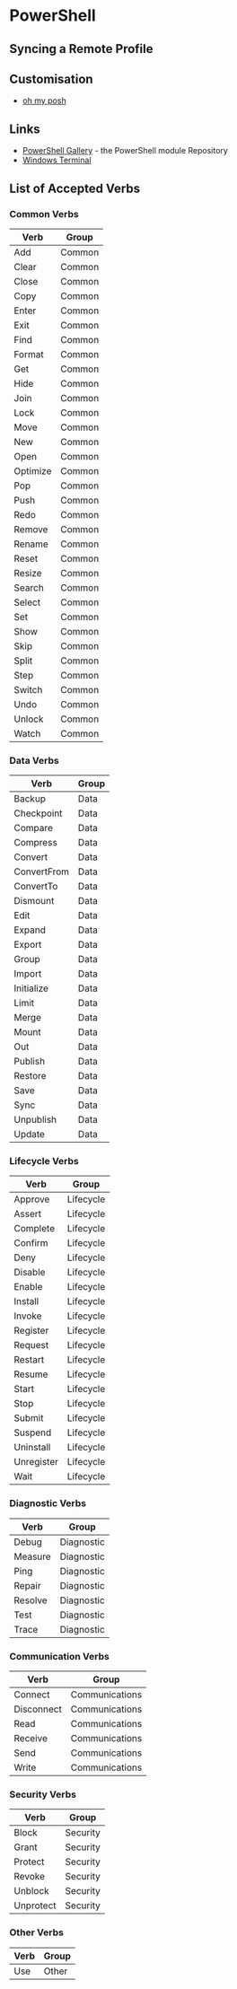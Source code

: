 # PowerShell

## Syncing a Remote Profile

## Customisation

* [oh my posh](https://ohmyposh.dev)

## Links

* [PowerShell Gallery](https://www.powershellgallery.com) - the PowerShell module Repository
* [Windows Terminal](https://github.com/microsoft/terminal)

## List of Accepted Verbs

### Common Verbs

| Verb        | Group          |
|-------------|----------------|
| Add         | Common         |
| Clear       | Common         |
| Close       | Common         |
| Copy        | Common         |
| Enter       | Common         |
| Exit        | Common         |
| Find        | Common         |
| Format      | Common         |
| Get         | Common         |
| Hide        | Common         |
| Join        | Common         |
| Lock        | Common         |
| Move        | Common         |
| New         | Common         |
| Open        | Common         |
| Optimize    | Common         |
| Pop         | Common         |
| Push        | Common         |
| Redo        | Common         |
| Remove      | Common         |
| Rename      | Common         |
| Reset       | Common         |
| Resize      | Common         |
| Search      | Common         |
| Select      | Common         |
| Set         | Common         |
| Show        | Common         |
| Skip        | Common         |
| Split       | Common         |
| Step        | Common         |
| Switch      | Common         |
| Undo        | Common         |
| Unlock      | Common         |
| Watch       | Common         |

### Data Verbs

| Verb        | Group          |
|-------------|----------------|
| Backup      | Data           |
| Checkpoint  | Data           |
| Compare     | Data           |
| Compress    | Data           |
| Convert     | Data           |
| ConvertFrom | Data           |
| ConvertTo   | Data           |
| Dismount    | Data           |
| Edit        | Data           |
| Expand      | Data           |
| Export      | Data           |
| Group       | Data           |
| Import      | Data           |
| Initialize  | Data           |
| Limit       | Data           |
| Merge       | Data           |
| Mount       | Data           |
| Out         | Data           |
| Publish     | Data           |
| Restore     | Data           |
| Save        | Data           |
| Sync        | Data           |
| Unpublish   | Data           |
| Update      | Data           |

### Lifecycle Verbs

| Verb        | Group          |
|-------------|----------------|
| Approve     | Lifecycle      |
| Assert      | Lifecycle      |
| Complete    | Lifecycle      |
| Confirm     | Lifecycle      |
| Deny        | Lifecycle      |
| Disable     | Lifecycle      |
| Enable      | Lifecycle      |
| Install     | Lifecycle      |
| Invoke      | Lifecycle      |
| Register    | Lifecycle      |
| Request     | Lifecycle      |
| Restart     | Lifecycle      |
| Resume      | Lifecycle      |
| Start       | Lifecycle      |
| Stop        | Lifecycle      |
| Submit      | Lifecycle      |
| Suspend     | Lifecycle      |
| Uninstall   | Lifecycle      |
| Unregister  | Lifecycle      |
| Wait        | Lifecycle      |

### Diagnostic Verbs

| Verb        | Group          |
|-------------|----------------|
| Debug       | Diagnostic     |
| Measure     | Diagnostic     |
| Ping        | Diagnostic     |
| Repair      | Diagnostic     |
| Resolve     | Diagnostic     |
| Test        | Diagnostic     |
| Trace       | Diagnostic     |

### Communication Verbs

| Verb        | Group          |
|-------------|----------------|
| Connect     | Communications |
| Disconnect  | Communications |
| Read        | Communications |
| Receive     | Communications |
| Send        | Communications |
| Write       | Communications |

### Security Verbs

| Verb        | Group          |
|-------------|----------------|
| Block       | Security       |
| Grant       | Security       |
| Protect     | Security       |
| Revoke      | Security       |
| Unblock     | Security       |
| Unprotect   | Security       |

### Other Verbs

| Verb        | Group          |
|-------------|----------------|
| Use         | Other          |
